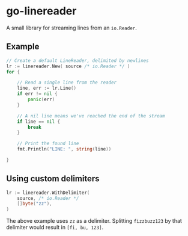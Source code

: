 # go-linereader

A small library for streaming lines from an `io.Reader`.

## Example

```go
// Create a default LineReader, delimited by newlines
lr := linereader.New( source /* io.Reader */ )
for {

    // Read a single line from the reader
    line, err := lr.Line()
    if err != nil {
        panic(err)
    }

    // A nil line means we've reached the end of the stream
    if line == nil {
        break
    }

    // Print the found line
    fmt.Println("LINE: ", string(line))

}
```

## Using custom delimiters

```go
lr := linereader.WithDelimiter(
    source, /* io.Reader */
    []byte("zz"),
)
```

The above example uses `zz` as a delimiter. Splitting `fizzbuzz123` by that delimiter would result in `[fi, bu, 123]`.

